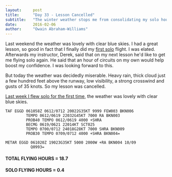 ```yaml
---
layout:     post
title:      "Day 33 - Lesson Cancelled"
subtitle:   "The winter weather stops me from consolidating my solo hours"
date:       2016-02-06
author:     "Owain Abraham-Williams"
---
```


Last weekend the weather was lovely with clear blue skies. I had a great lesson, so good
in fact that I finally did my [first solo](/2016/01/30/day-32-lesson-17-first-solo/)
flight. I was elated. Afterwards my instructor, Derek, said that on my next lesson he'd
like to get me flying solo again. He said that an hour of circuits on my own would help
boost my confidence. I was looking forward to this.

But today the weather was decidedly miserable. Heavy rain, thick cloud just a few hundred
feet above the runway, low visibility, a strong crosswind and gusts of 35 knots. So my
lesson was cancelled.

[Last week I flew solo for the first time](/2016/01/30/day-32-lesson-17-first-solo/), the
weather was lovely with clear blue skies. 

    TAF EGGD 061058Z 0612/0712 20022G35KT 9999 FEW003 BKN006
             TEMPO 0612/0619 22032G45KT 7000 RA BKN003
             PROB40 TEMPO 0612/0619 4000 +SHRA
             BECMG 0619/0621 22014KT SCT025
             TEMPO 0700/0712 24018G28KT 7000 SHRA BKN009
             PROB30 TEMPO 0709/0712 4000 +SHRA BKN004=

    METAR EGGD 061020Z 19023G35KT 5000 2000W +RA BKN004 10/09
               Q0993=

#### TOTAL FLYING HOURS = 18.7

#### SOLO FLYING HOURS = 0.4